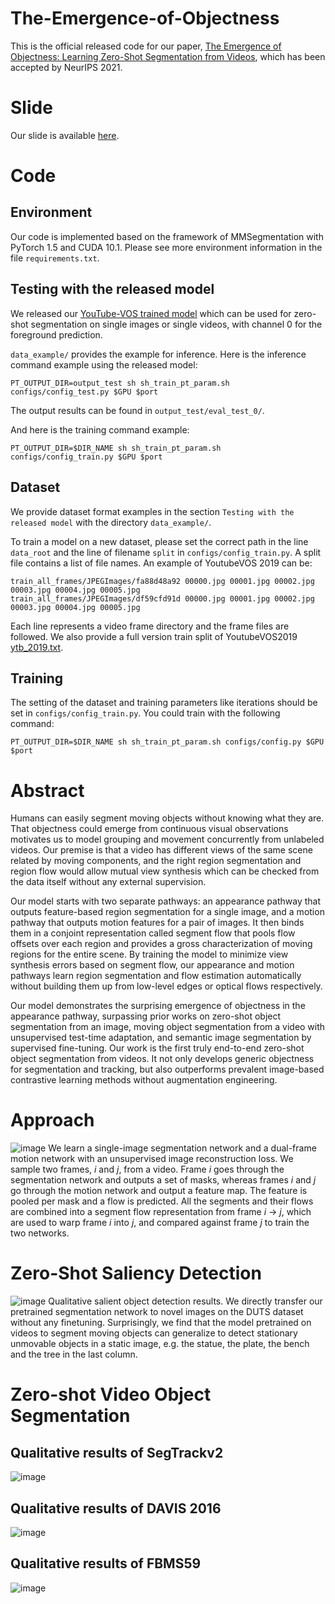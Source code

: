 # The-Emergence-of-Objectness
This is the official released code for our paper, [The Emergence of Objectness: Learning Zero-Shot Segmentation from Videos](https://openreview.net/pdf?id=grfI7Rnv5P), which has been accepted by NeurIPS 2021. 

# Slide
Our slide is available [here](https://drive.google.com/file/d/1iM6mHTHWssl8Q3vqbsW0fC4Pqki-UbfM/view?usp=sharing).

# Code
## Environment
Our code is implemented based on the framework of MMSegmentation with PyTorch 1.5 and CUDA 10.1. Please see more environment information in the file `requirements.txt`. 

## Testing with the released model
We released our [YouTube-VOS trained model](https://frontiers.blob.core.windows.net/pretraining/checkpoints/amd_pretrained.pth) which can be used for zero-shot segmentation on single images or single videos, with channel 0 for the foreground prediction. 

`data_example/` provides the example for inference. Here is the inference command example using the released model: 

    PT_OUTPUT_DIR=output_test sh sh_train_pt_param.sh configs/config_test.py $GPU $port

The output results can be found in `output_test/eval_test_0/`.

And here is the training command example:
    
    PT_OUTPUT_DIR=$DIR_NAME sh sh_train_pt_param.sh configs/config_train.py $GPU $port

## Dataset
We provide dataset format examples in the section `Testing with the released model` with the directory `data_example/`.

To train a model on a new dataset, please set the correct path in the line `data_root` and the line of filename `split` in `configs/config_train.py`. A split file contains a list of file names. An example of YoutubeVOS 2019 can be:

    train_all_frames/JPEGImages/fa88d48a92 00000.jpg 00001.jpg 00002.jpg 00003.jpg 00004.jpg 00005.jpg 
    train_all_frames/JPEGImages/df59cfd91d 00000.jpg 00001.jpg 00002.jpg 00003.jpg 00004.jpg 00005.jpg
   
Each line represents a video frame directory and the frame files are followed. We also provide a full version train split of YoutubeVOS2019 [ytb_2019.txt](https://drive.google.com/file/d/15JX--24eHgM2OK4AK75teZTEiYgrrS8m/view?usp=sharing).

## Training
The setting of the dataset and training parameters like iterations should be set in `configs/config_train.py`. You could train with the following command:

    PT_OUTPUT_DIR=$DIR_NAME sh sh_train_pt_param.sh configs/config.py $GPU $port

# Abstract
Humans can easily segment moving objects without knowing what they are. That objectness could emerge from continuous visual observations motivates us to model grouping and movement concurrently from unlabeled videos. Our premise is that a video has different views of the same scene related by moving components, and the right region segmentation and region flow would allow mutual view synthesis which can be checked from the data itself without any external supervision. 

Our model starts with two separate pathways: an appearance pathway that outputs feature-based region segmentation for a single image, and a motion pathway that outputs motion features for a pair of images. It then binds them in a conjoint representation called segment flow that pools flow offsets over each region and provides a gross characterization of moving regions for the entire scene. By training the model to minimize view synthesis errors based on segment flow, our appearance and motion pathways learn region segmentation and flow estimation automatically without building them up from low-level edges or optical flows respectively. 

Our model demonstrates the surprising emergence of objectness in the appearance pathway, surpassing prior works on zero-shot object segmentation from an image, moving object segmentation from a video with unsupervised test-time adaptation, and semantic image segmentation by supervised fine-tuning. Our work is the first truly end-to-end zero-shot object segmentation from videos. It not only develops generic objectness for segmentation and tracking, but also outperforms prevalent image-based contrastive learning methods without augmentation engineering.

# Approach 
![image](https://user-images.githubusercontent.com/45531420/141472988-2618129e-1bee-4a12-af91-0498566f3b6f.png)
We learn a single-image segmentation network and a dual-frame motion network with an unsupervised image reconstruction loss. We sample two frames, $i$ and $j$, from a video. Frame $i$ goes through the segmentation network and outputs a set of masks, whereas frames $i$ and $j$ go through the motion network and output a feature map. The feature is pooled per mask and a flow is predicted. All the segments and their flows are combined into a segment flow representation from frame $i$ → $j$, which are used to warp frame $i$ into $j$, and compared against frame $j$ to train the two networks.

# Zero-Shot Saliency Detection
![image](https://user-images.githubusercontent.com/45531420/141473099-c36d807f-4a34-4818-b185-f8c7f44aec47.png)
Qualitative salient object detection results. We directly transfer our pretrained segmentation network to novel images on the DUTS dataset without any finetuning. Surprisingly, we find that the model pretrained on videos to segment moving objects can generalize to detect stationary unmovable objects in a static image, e.g. the statue, the plate, the bench and the tree in the last column.

# Zero-shot Video Object Segmentation
## Qualitative results of SegTrackv2
![image](https://user-images.githubusercontent.com/45531420/141473734-2c273d96-d9a5-42f3-9372-667d873f483c.png)

## Qualitative results of DAVIS 2016
![image](https://user-images.githubusercontent.com/45531420/141473806-8566300c-e399-409c-98b9-11b06483c76f.png)

## Qualitative results of FBMS59
![image](https://user-images.githubusercontent.com/45531420/141473838-ea03d3e9-5c02-4c83-b750-10ed9588a537.png)

